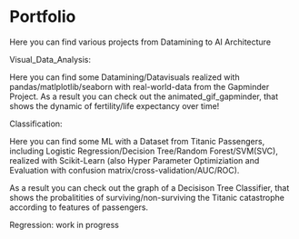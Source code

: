 # Portfolio
Here you can find various projects from Datamining to AI Architecture

Visual_Data_Analysis:

Here you can find some Datamining/Datavisuals realized with pandas/matlplotlib/seaborn with real-world-data from the Gapminder Project.
As a result you can check out the animated_gif_gapminder, that shows the dynamic of fertility/life expectancy over time!

Classification:

Here you can find some ML with a Dataset from Titanic Passengers, including Logistic Regression/Decision Tree/Random Forest/SVM(SVC), 
realized with Scikit-Learn (also Hyper Parameter Optimiziation and Evaluation with confusion matrix/cross-validation/AUC/ROC).

As a result you can check out the graph of a Decisison Tree Classifier, that shows the probalitities of surviving/non-surviving 
the Titanic catastrophe according to features of passengers.

Regression: work in progress


